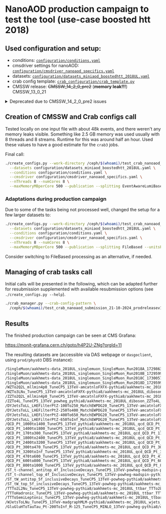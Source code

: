 # NanoAOD production campaign to test the tool (use-case boosted htt 2018)

## Used configuration and setup:

* conditions: [`configuration/conditions.yaml`](../configuration/conditions.yaml)
* cmsdriver settings for nanoAOD: [`configuration/cmsdriver_nanoaod_specifics.yaml`](../configuration/cmsdriver_nanoaod_specifics.yaml)
* datasets: [`configuration/datasets_miniaod_boostedhtt_2018UL.yaml`](../configuration/datasets_miniaod_boostedhtt_2018UL.yaml)
* crab config template: [`crab_configuration/crab_template.py`](../crab_configuration/crab_template.py)
* CMSSW release: ~~CMSSW_14_2_0_pre2~~ (**memory leak!!!**) CMSSW_13_0_21

<details><summary>Deprecated due to CMSSW_14_2_0_pre2 issues</summary>

## Creation of CMSSW and Crab configs call

### data:

Tested locally on one input file with about 35k events, and there weren't any memory leaks visible.
Something like 2.5 GB memory was used usually with 8 threads and 8 streams.
Runtime for this was around half an hour. Used these values to have a good estimate for the `crab3` jobs.

Final call:

```bash
./create_configs.py --work-directory /ceph/$(whoami)/test_crab_nanoaod_submission_18-10-2024_data/ \
  --datasets configuration/datasets_miniaod_boostedhtt_2018UL.yaml \
  --conditions configuration/conditions.yaml \
  --cmsdriver configuration/cmsdriver_nanoaod_specifics.yaml \
  --nThreads 8 --numCores 8 \
  --maxMemoryMBperCore 1000 --publication --splitting FileBased --unitsPerJob 15 --maxJobRuntimeMin 1250
```

### mc:

Tested locally on one input file with about 30k events, and unfortunately, there was a memory leak.
Something like 15 GB memory was used with 8 threads and 8 streams.
Decided to go for an `EventAwareLumiBased` splitting with 10k events to be processed.
This reduces the runtime to something like an hour and memory to about 5 GB.
To be safe, choosing 2 hours as maximum runtime and 10 GB as maximum memory.
This will lead to a lot of extremely small output files.
To be checked, whether this impacts the performance later on when these datasets are used for analysis.

Final call:

```bash
./create_configs.py --work-directory /ceph/$(whoami)/test_crab_nanoaod_submission_18-10-2024_mc/ \
  --datasets configuration/datasets_miniaod_boostedhtt_2018UL.yaml \
  --conditions configuration/conditions.yaml \
  --cmsdriver configuration/cmsdriver_nanoaod_specifics.yaml \
  --nThreads 8 --numCores 8 \
  --maxMemoryMBperCore 1250 --publication --splitting EventAwareLumiBased --unitsPerJob 10000 --maxJobRuntimeMin 120
```

## Managing of crab tasks call

Initial calls will be presented in the following, which can be adapted further for resubmission by adding at least one of the two options `--maxmemory` and `--maxjobruntime`.

### data:

```bash
./crab_manager.py --crab-config-pattern \
  /ceph/$(whoami)/test_crab_nanoaod_submission_18-10-2024_data/crabconfigs/data_2018UL_singlemuon_SingleMuon_Run2018*.py
```

### mc:

```bash
./crab_manager.py --crab-config-pattern \
  /ceph/$(whoami)/test_crab_nanoaod_submission_18-10-2024_mc/crabconfigs/mc_2018UL_dy_DYJetsToLL_LHEFilterPtZ-250To400.py \
  /ceph/$(whoami)/test_crab_nanoaod_submission_18-10-2024_mc/crabconfigs/mc_2018UL_dy_DYJetsToLL_LHEFilterPtZ-400To650.py \
  /ceph/$(whoami)/test_crab_nanoaod_submission_18-10-2024_mc/crabconfigs/mc_2018UL_dy_DYJetsToLL_LHEFilterPtZ-650ToInf.py \
  /ceph/$(whoami)/test_crab_nanoaod_submission_18-10-2024_mc/crabconfigs/mc_2018UL_ttbar_TTToSemiLeptonic.py \
  /ceph/$(whoami)/test_crab_nanoaod_submission_18-10-2024_mc/crabconfigs/mc_2018UL_wjets_WJetsToLNu.py
```

</details>

## Creation of CMSSW and Crab configs call

Tested locally on one input file with about 48k events, and there weren't any memory leaks visible.
Something like 2.5 GB memory was used usually with 8 threads and 8 streams.
Runtime for this was around half an hour. Used these values to have a good estimate for the `crab3` jobs.

Final call:

```bash
./create_configs.py --work-directory /ceph/$(whoami)/test_crab_nanoaod_submission_21-10-2024_prodreleasev12/ \
  --datasets configuration/datasets_miniaod_boostedhtt_2018UL.yaml \
  --conditions configuration/conditions.yaml \
  --cmsdriver configuration/cmsdriver_nanoaod_specifics.yaml \
  --nThreads 8 --numCores 8 \
  --maxMemoryMBperCore 500 --publication --splitting EventAwareLumiBased --unitsPerJob 1000000 --maxJobRuntimeMin 900
```

### Adaptations during production campaign

Due to some of the tasks being not processed well, changed the setup for a few larger datasets to:

```bash
./create_configs.py --work-directory /ceph/$(whoami)/test_crab_nanoaod_submission_21-10-2024_prodreleasev12_filebased/ \
  --datasets configuration/datasets_miniaod_boostedhtt_2018UL.yaml \
  --conditions configuration/conditions.yaml \
  --cmsdriver configuration/cmsdriver_nanoaod_specifics.yaml \
  --nThreads 8 --numCores 8 \
  --maxMemoryMBperCore 500 --publication --splitting FileBased --unitsPerJob 5 --maxJobRuntimeMin 900
```

 Consider switching to FileBased processing as an alternative, if needed.

## Managing of crab tasks call

Initial calls will be presented in the following, which can be adapted further for resubmission supplemented with available resubmission options (see `./create_configs.py --help`).

```bash
./crab_manager.py --crab-config-pattern \
  /ceph/$(whoami)/test_crab_nanoaod_submission_21-10-2024_prodreleasev12*/crabconfigs/*.py
```

## Results

The finished production campaign can be seen at CMS Grafana:

https://monit-grafana.cern.ch/goto/h4P2U-ZNg?orgId=11

The resulting datasets are (accessible via DAS webpage or `dasgoclient`, using `prod/phys03` DBS instance):

```bash
/SingleMuon/aakhmets-data_2018UL_singlemuon_SingleMuon_Run2018A_1729863731-00000000000000000000000000000000/USER
/SingleMuon/aakhmets-data_2018UL_singlemuon_SingleMuon_Run2018B_1729599421-00000000000000000000000000000000/USER
/SingleMuon/aakhmets-data_2018UL_singlemuon_SingleMuon_Run2018C_1730057166-00000000000000000000000000000000/USER
/SingleMuon/aakhmets-data_2018UL_singlemuon_SingleMuon_Run2018D_1729599421-00000000000000000000000000000000/USER
/WZTo2Q2L_mllmin4p0_TuneCP5_13TeV-amcatnloFXFX-pythia8/aakhmets-mc_2018UL_diboson_WZTo2Q2L_1729599421-00000000000000000000000000000000/USER
/WZTo3LNu_TuneCP5_13TeV-amcatnloFXFX-pythia8/aakhmets-mc_2018UL_diboson_WZTo3LNu_1729599421-00000000000000000000000000000000/USER
/ZZTo2Q2L_mllmin4p0_TuneCP5_13TeV-amcatnloFXFX-pythia8/aakhmets-mc_2018UL_diboson_ZZTo2Q2L_1729599421-00000000000000000000000000000000/USER
/ZZTo4L_TuneCP5_13TeV_powheg_pythia8/aakhmets-mc_2018UL_diboson_ZZTo4L_1729599421-00000000000000000000000000000000/USER
/DYJetsToLL_LHEFilterPtZ-100To250_MatchEWPDG20_TuneCP5_13TeV-amcatnloFXFX-pythia8/aakhmets-mc_2018UL_dy_DYJetsToLL_LHEFilterPtZ-100To250_1729599421-00000000000000000000000000000000/USER
/DYJetsToLL_LHEFilterPtZ-250To400_MatchEWPDG20_TuneCP5_13TeV-amcatnloFXFX-pythia8/aakhmets-mc_2018UL_dy_DYJetsToLL_LHEFilterPtZ-250To400_1729599421-00000000000000000000000000000000/USER
/DYJetsToLL_LHEFilterPtZ-400To650_MatchEWPDG20_TuneCP5_13TeV-amcatnloFXFX-pythia8/aakhmets-mc_2018UL_dy_DYJetsToLL_LHEFilterPtZ-400To650_1729599421-00000000000000000000000000000000/USER
/DYJetsToLL_LHEFilterPtZ-650ToInf_MatchEWPDG20_TuneCP5_13TeV-amcatnloFXFX-pythia8/aakhmets-mc_2018UL_dy_DYJetsToLL_LHEFilterPtZ-650ToInf_1729599421-00000000000000000000000000000000/USER
/QCD_Pt_1000to1400_TuneCP5_13TeV_pythia8/aakhmets-mc_2018UL_qcd_QCD_Pt_1000to1400_1729599421-00000000000000000000000000000000/USER
/QCD_Pt_1400to1800_TuneCP5_13TeV_pythia8/aakhmets-mc_2018UL_qcd_QCD_Pt_1400to1800_1729599421-00000000000000000000000000000000/USER
/QCD_Pt_170to300_TuneCP5_13TeV_pythia8/aakhmets-mc_2018UL_qcd_QCD_Pt_170to300_1729599421-00000000000000000000000000000000/USER
/QCD_Pt_1800to2400_TuneCP5_13TeV_pythia8/aakhmets-mc_2018UL_qcd_QCD_Pt_1800to2400_1729599421-00000000000000000000000000000000/USER
/QCD_Pt_2400to3200_TuneCP5_13TeV_pythia8/aakhmets-mc_2018UL_qcd_QCD_Pt_2400to3200_1729599421-00000000000000000000000000000000/USER
/QCD_Pt_300to470_TuneCP5_13TeV_pythia8/aakhmets-mc_2018UL_qcd_QCD_Pt_300to470_1729599421-00000000000000000000000000000000/USER
/QCD_Pt_3200toInf_TuneCP5_13TeV_pythia8/aakhmets-mc_2018UL_qcd_QCD_Pt_3200toInf_1729599421-00000000000000000000000000000000/USER
/QCD_Pt_470to600_TuneCP5_13TeV_pythia8/aakhmets-mc_2018UL_qcd_QCD_Pt_470to600_1729599421-00000000000000000000000000000000/USER
/QCD_Pt_600to800_TuneCP5_13TeV_pythia8/aakhmets-mc_2018UL_qcd_QCD_Pt_600to800_1729599421-00000000000000000000000000000000/USER
/QCD_Pt_800to1000_TuneCP5_13TeV_pythia8/aakhmets-mc_2018UL_qcd_QCD_Pt_800to1000_1729599421-00000000000000000000000000000000/USER
/ST_t-channel_antitop_4f_InclusiveDecays_TuneCP5_13TeV-powheg-madspin-pythia8/aakhmets-mc_2018UL_singletop_ST_t-channel_antitop_4f_InclusiveDecays_1729599421-00000000000000000000000000000000/USER
/ST_t-channel_top_4f_InclusiveDecays_TuneCP5_13TeV-powheg-madspin-pythia8/aakhmets-mc_2018UL_singletop_ST_t-channel_top_4f_InclusiveDecays_1729599421-00000000000000000000000000000000/USER
/ST_tW_antitop_5f_inclusiveDecays_TuneCP5_13TeV-powheg-pythia8/aakhmets-mc_2018UL_singletop_ST_tW_antitop_5f_inclusiveDecays_1729599421-00000000000000000000000000000000/USER
/ST_tW_top_5f_inclusiveDecays_TuneCP5_13TeV-powheg-pythia8/aakhmets-mc_2018UL_singletop_ST_tW_top_5f_inclusiveDecays_1729599421-00000000000000000000000000000000/USER
/TTTo2L2Nu_TuneCP5_13TeV-powheg-pythia8/aakhmets-mc_2018UL_ttbar_TTTo2L2Nu_1729599001-00000000000000000000000000000000/USER
/TTToHadronic_TuneCP5_13TeV-powheg-pythia8/aakhmets-mc_2018UL_ttbar_TTToHadronic_1729599001-00000000000000000000000000000000/USER
/TTToSemiLeptonic_TuneCP5_13TeV-powheg-pythia8/aakhmets-mc_2018UL_ttbar_TTToSemiLeptonic_1729530171-00000000000000000000000000000000/USER
/WJetsToLNu_TuneCP5_13TeV-madgraphMLM-pythia8/aakhmets-mc_2018UL_wjets_WJetsToLNu_1729599421-00000000000000000000000000000000/USER
/GluGluHToTauTau_Pt-200ToInf_M-125_TuneCP5_MINLO_13TeV-powheg-pythia8/olavoryk-mc_2018UL_ggh_GluGluHToTauTau_Pt-200ToInf_1736936542-00000000000000000000000000000000/USER
```